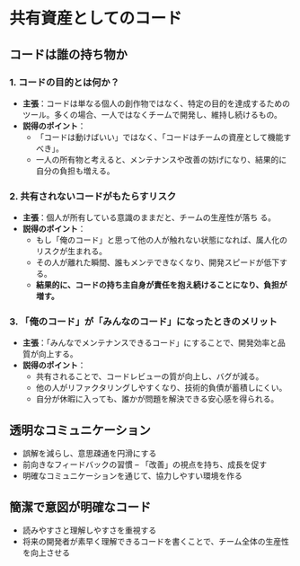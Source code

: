 # 共有資産としてのコード

## コードは誰の持ち物か

### **1. コードの目的とは何か？**

- **主張**：コードは単なる個人の創作物ではなく、特定の目的を達成するためのツール。多くの場合、一人ではなくチームで開発し、維持し続けるもの。  
- **説得のポイント**：
  - 「コードは動けばいい」ではなく、「コードはチームの資産として機能すべき」。
  - 一人の所有物と考えると、メンテナンスや改善の妨げになり、結果的に自分の負担も増える。

### **2. 共有されないコードがもたらすリスク**

- **主張**：個人が所有している意識のままだと、チームの生産性が落ち
る。  
- **説得のポイント**：
  - もし「俺のコード」と思って他の人が触れない状態になれば、属人化のリスクが生まれる。
  - その人が離れた瞬間、誰もメンテできなくなり、開発スピードが低下する。
  - **結果的に、コードの持ち主自身が責任を抱え続けることになり、負担が増す。**

### **3. 「俺のコード」が「みんなのコード」になったときのメリット**

- **主張**：「みんなでメンテナンスできるコード」にすることで、開発効率と品質が向上する。  
- **説得のポイント**：
  - 共有されることで、コードレビューの質が向上し、バグが減る。
  - 他の人がリファクタリングしやすくなり、技術的負債が蓄積しにくい。
  - 自分が休暇に入っても、誰かが問題を解決できる安心感を得られる。


## 透明なコミュニケーション

* 誤解を減らし、意思疎通を円滑にする
* 前向きなフィードバックの習慣 – 「改善」の視点を持ち、成長を促す
* 明確なコミュニケーションを通じて、協力しやすい環境を作る

## 簡潔で意図が明確なコード

* 読みやすさと理解しやすさを重視する
* 将来の開発者が素早く理解できるコードを書くことで、チーム全体の生産性を向上させる
